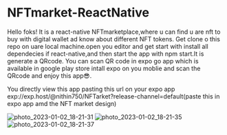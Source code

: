# NFTmarket-ReactNative
Hello foks! It is a react-native NFTmarketplace,where u can find u are nft to buy with digital wallet ad know about different NFT tokens.
Get clone o this repo on uare local machine.open you editor and get start with install all dependecies if react-native,and then start the app with npm start.It is generate a QRcode.
You can scan QR code in expo go app which is available in google play store intall expo on you moblie and scan the QRcode and enjoy this app😎.

You directly view this app pasting this url on your expo app
exp://exp.host/@nithin750/NFTarket?release-channel=default(paste this in expo app amd the NFT market design)



![photo_2023-01-02_18-21-31](https://user-images.githubusercontent.com/113250052/210233889-2e8bd782-b3dc-481f-b037-f361932618ed.jpg)
![photo_2023-01-02_18-21-35](https://user-images.githubusercontent.com/113250052/210233883-b4430e75-1615-4c85-a161-53568fbd7fe6.jpg)
![photo_2023-01-02_18-21-37](https://user-images.githubusercontent.com/113250052/210233886-0279ac3a-5a3f-4cc3-975a-8cff4f5b3be1.jpg)
